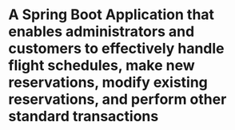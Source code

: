 # A Spring Boot Application that enables administrators and customers to effectively handle flight schedules, make new reservations, modify existing reservations, and perform other standard transactions
